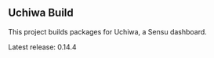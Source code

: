 ## Uchiwa Build

This project builds packages for Uchiwa, a Sensu dashboard.

Latest release: 0.14.4
